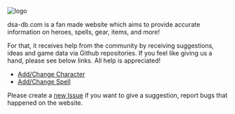 ![logo](https://dsa.jeremi.biz/img/logo.png "Welcome")

dsa-db.com is a fan made website which aims to provide accurate information on heroes, spells, gear, items, and more!

For that, it receives help from the community by receiving suggestions, ideas and game data via Github repositories. If you feel like giving us a hand, please see below links. All help is appreciated! 

- [Add/Change Character](https://github.com/kayoo123/DSA-DB/tree/master/site/characters)
- [Add/Change Spell](https://github.com/kayoo123/DSA-DB/tree/master/site/spells)

Please create a [new Issue](https://github.com/kayoo123/DSA-DB/issues) if you want to give a suggestion, report bugs that happened on the website.
